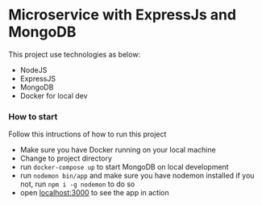 # Microservice with ExpressJs and MongoDB

This project use technologies as below:
- NodeJS
- ExpressJS
- MongoDB
- Docker for local dev

### How to start

Follow this intructions of how to run this project
- Make sure you have Docker running on your local machine
- Change to project directory
- run `docker-compose up` to start MongoDB on local development
- run `nodemon bin/app` and make sure you have nodemon installed if you not, run `npm i -g nodemon` to do so
- open [localhost:3000](http://localhost:3000) to see the app in action